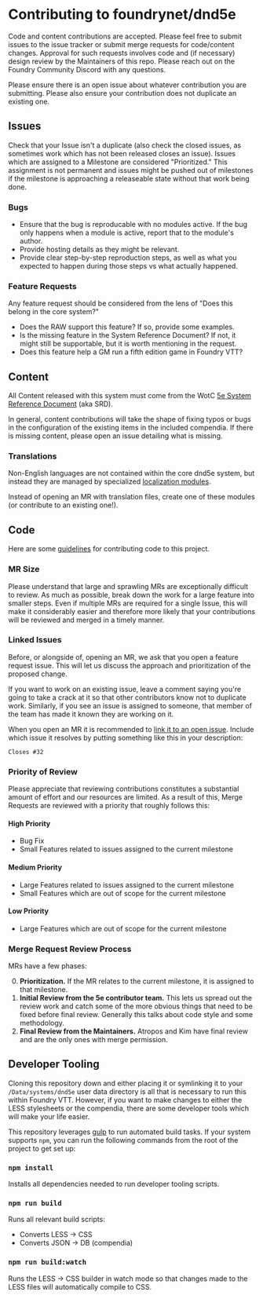 # Contributing to foundrynet/dnd5e

Code and content contributions are accepted. Please feel free to submit issues to the issue tracker or submit merge requests for code/content changes. Approval for such requests involves code and (if necessary) design review by the Maintainers of this repo. Please reach out on the Foundry Community Discord with any questions.

Please ensure there is an open issue about whatever contribution you are submitting. Please also ensure your contribution does not duplicate an existing one.

## Issues

Check that your Issue isn't a duplicate (also check the closed issues, as sometimes work which has not been released closes an issue).
Issues which are assigned to a Milestone are considered "Prioritized." This assignment is not permanent and issues might be pushed out of milestones if the milestone is approaching a releaseable state without that work being done.

### Bugs

- Ensure that the bug is reproducable with no modules active. If the bug only happens when a module is active, report that to the module's author.
- Provide hosting details as they might be relevant.
- Provide clear step-by-step reproduction steps, as well as what you expected to happen during those steps vs what actually happened.

### Feature Requests

Any feature request should be considered from the lens of "Does this belong in the core system?"

- Does the RAW support this feature? If so, provide some examples.
- Is the missing feature in the System Reference Document? If not, it might still be supportable, but it is worth mentioning in the request.
- Does this feature help a GM run a fifth edition game in Foundry VTT?

## Content

All Content released with this system must come from the WotC [5e System Reference Document](https://dnd.wizards.com/articles/features/systems-reference-document-srd) (aka SRD).

In general, content contributions will take the shape of fixing typos or bugs in the configuration of the existing items in the included compendia. If there is missing content, please open an issue detailing what is missing.

### Translations

Non-English languages are not contained within the core dnd5e system, but instead they are managed by specialized [localization modules](https://foundryvtt.com/packages/tag/translation).

Instead of opening an MR with translation files, create one of these modules (or contribute to an existing one!).

## Code

Here are some [guidelines](https://media.giphy.com/media/uXUmaREltwja1dEqXi/giphy.gif?cid=790b76112e01a07497c42026f36e1d3bafcefc5f7894b762&rid=giphy.gif&ct=g) for contributing code to this project.

### MR Size

Please understand that large and sprawling MRs are exceptionally difficult to review. As much as possible, break down the work for a large feature into smaller steps. Even if multiple MRs are required for a single Issue, this will make it considerably easier and therefore more likely that your contributions will be reviewed and merged in a timely manner.

### Linked Issues

Before, or alongside of, opening an MR, we ask that you open a feature request issue. This will let us discuss the approach and prioritization of the proposed change.

If you want to work on an existing issue, leave a comment saying you're going to take a crack at it so that other contributors know not to duplicate work. Similarly, if you see an issue is assigned to someone, that member of the team has made it known they are working on it.

When you open an MR it is recommended to [link it to an open issue](https://docs.gitlab.com/ee/user/project/issues/managing_issues.html#closing-issues-automatically). Include which issue it resolves by putting something like this in your description:

```text
Closes #32
```

### Priority of Review

Please appreciate that reviewing contributions constitutes a substantial amount of effort and our resources are limited. As a result of this, Merge Requests are reviewed with a priority that roughly follows this:

#### High Priority

- Bug Fix
- Small Features related to issues assigned to the current milestone

#### Medium Priority

- Large Features related to issues assigned to the current milestone
- Small Features which are out of scope for the current milestone

#### Low Priority

- Large Features which are out of scope for the current milestone

### Merge Request Review Process

MRs have a few phases:

0. **Prioritization.** If the MR relates to the current milestone, it is assigned to that milestone.
1. **Initial Review from the 5e contributor team.** This lets us spread out the review work and catch some of the more obvious things that need to be fixed before final review. Generally this talks about code style and some methodology.
2. **Final Review from the Maintainers.** Atropos and Kim have final review and are the only ones with merge permission.

## Developer Tooling

Cloning this repository down and either placing it or symlinking it to your `/Data/systems/dnd5e` user data directory is all that is necessary to run this within Foundry VTT. However, if you want to make changes to either the LESS stylesheets or the compendia, there are some developer tools which will make your life easier.

This repository leverages [gulp](https://gulpjs.com/) to run automated build tasks. If your system supports `npm`, you can run the following commands from the root of the project to get set up:

### `npm install`

Installs all dependencies needed to run developer tooling scripts.

### `npm run build`

Runs all relevant build scripts:

- Converts LESS -> CSS
- Converts JSON -> DB (compendia)

### `npm run build:watch`

Runs the LESS -> CSS builder in watch mode so that changes made to the LESS files will automatically compile to CSS.

